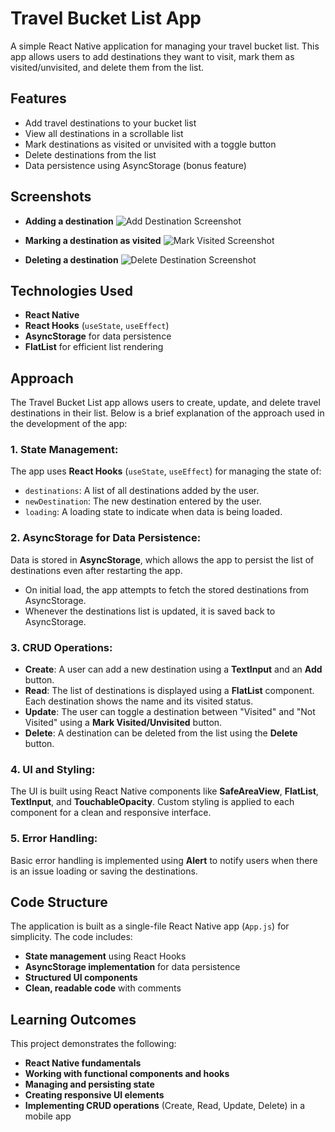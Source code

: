 # Travel Bucket List App

A simple React Native application for managing your travel bucket list. This app allows users to add destinations they want to visit, mark them as visited/unvisited, and delete them from the list.

## Features
- Add travel destinations to your bucket list
- View all destinations in a scrollable list
- Mark destinations as visited or unvisited with a toggle button
- Delete destinations from the list
- Data persistence using AsyncStorage (bonus feature)

## Screenshots
- **Adding a destination**
  ![Add Destination Screenshot](https://raw.githubusercontent.com/vivekgupta2004/TravelBucketList/main/add-destination.png)
  
- **Marking a destination as visited**
  ![Mark Visited Screenshot](https://raw.githubusercontent.com/vivekgupta2004/TravelBucketList/main/mark-visited.png)

- **Deleting a destination**
  ![Delete Destination Screenshot](https://raw.githubusercontent.com/vivekgupta2004/TravelBucketList/main/delete-destination.png)

## Technologies Used
- **React Native**
- **React Hooks** (`useState`, `useEffect`)
- **AsyncStorage** for data persistence
- **FlatList** for efficient list rendering

## Approach
The Travel Bucket List app allows users to create, update, and delete travel destinations in their list. Below is a brief explanation of the approach used in the development of the app:

### 1. **State Management:**
The app uses **React Hooks** (`useState`, `useEffect`) for managing the state of:
- `destinations`: A list of all destinations added by the user.
- `newDestination`: The new destination entered by the user.
- `loading`: A loading state to indicate when data is being loaded.

### 2. **AsyncStorage for Data Persistence:**
Data is stored in **AsyncStorage**, which allows the app to persist the list of destinations even after restarting the app.
- On initial load, the app attempts to fetch the stored destinations from AsyncStorage.
- Whenever the destinations list is updated, it is saved back to AsyncStorage.

### 3. **CRUD Operations:**
- **Create**: A user can add a new destination using a **TextInput** and an **Add** button.
- **Read**: The list of destinations is displayed using a **FlatList** component. Each destination shows the name and its visited status.
- **Update**: The user can toggle a destination between "Visited" and "Not Visited" using a **Mark Visited/Unvisited** button.
- **Delete**: A destination can be deleted from the list using the **Delete** button.

### 4. **UI and Styling:**
The UI is built using React Native components like **SafeAreaView**, **FlatList**, **TextInput**, and **TouchableOpacity**. Custom styling is applied to each component for a clean and responsive interface.

### 5. **Error Handling:**
Basic error handling is implemented using **Alert** to notify users when there is an issue loading or saving the destinations.

## Code Structure
The application is built as a single-file React Native app (`App.js`) for simplicity. The code includes:
- **State management** using React Hooks
- **AsyncStorage implementation** for data persistence
- **Structured UI components**
- **Clean, readable code** with comments

## Learning Outcomes
This project demonstrates the following:
- **React Native fundamentals**
- **Working with functional components and hooks**
- **Managing and persisting state**
- **Creating responsive UI elements**
- **Implementing CRUD operations** (Create, Read, Update, Delete) in a mobile app




